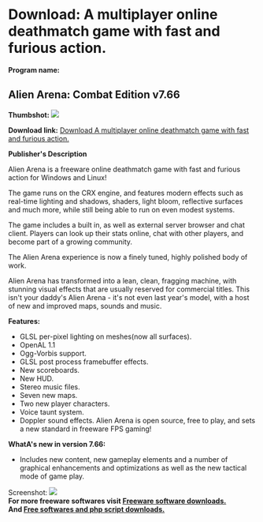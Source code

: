 # Download: A multiplayer online deathmatch game with fast and furious action.

**Program name:**

## Alien Arena: Combat Edition v7.66

  
**Thumbshot:** ![](http://www.freewarefiles.com/screenshot/alienarena_me_md.jpg)   
  
**Download link:** [Download A multiplayer online deathmatch game with fast and furious action.](http://freesoftwares.boysofts.com/Alien-Arena_program_23154.html)  
  


**Publisher's Description**  
  


Alien Arena is a freeware online deathmatch game with fast and furious action for Windows and Linux! 

The game runs on the CRX engine, and features modern effects such as real-time lighting and shadows, shaders, light bloom, reflective surfaces and much more, while still being able to run on even modest systems. 

The game includes a built in, as well as external server browser and chat client. Players can look up their stats online, chat with other players, and become part of a growing community. 

The Alien Arena experience is now a finely tuned, highly polished body of work.

Alien Arena has transformed into a lean, clean, fragging machine, with stunning visual effects that are usually reserved for commercial titles. This isn't your daddy's Alien Arena - it's not even last year's model, with a host of new and improved maps, sounds and music. 

**Features:**

  * GLSL per-pixel lighting on meshes(now all surfaces). 
  * OpenAL 1.1 
  * Ogg-Vorbis support. 
  * GLSL post process framebuffer effects. 
  * New scoreboards. 
  * New HUD. 
  * Stereo music files. 
  * Seven new maps. 
  * Two new player characters. 
  * Voice taunt system. 
  * Doppler sound effects. 
Alien Arena is open source, free to play, and sets a new standard in freeware FPS gaming! 

**WhatA's new in version 7.66:**

  * Includes new content, new gameplay elements and a number of graphical enhancements and optimizations as well as the new tactical mode of game play. 

  
  
Screenshot: ![](http://www.freewarefiles.com/screenshot/alienarena_me.jpg)   
**For more freeware softwares visit [Freeware software downloads.](http://freesoftwares.boysofts.com/)**   
**And [Free softwares and php script downloads.](http://www.boysofts.com/)**
